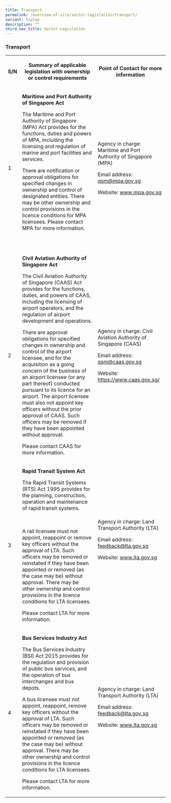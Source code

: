 ```yaml
---
title: Transport
permalink: /overview-of-sira/sector-legislation/transport/
variant: tiptap
description: ""
third_nav_title: Sector Legislation
---
```

<h3><strong>Transport</strong></h3><table><tbody><tr><th rowspan="1" colspan="1"><p>S/N</p></th><th rowspan="1" colspan="1"><p>Summary of applicable legislation with ownership or control requirements</p></th><th rowspan="1" colspan="1"><p>Point of Contact for more information</p></th></tr><tr><td rowspan="1" colspan="1"><p>1</p></td><td rowspan="1" colspan="1"><p><strong>Maritime and Port Authority of Singapore Act</strong>&nbsp;</p><p></p><p>The Maritime and Port Authority of Singapore (MPA) Act provides for the functions, duties and powers of MPA, including the licensing and regulation of marine and port facilities and services.</p><p></p><p>There are notification or approval obligations for specified changes in ownership and control of designated entities. There may be other ownership and control provisions in the licence conditions for MPA licensees. Please contact MPA for more information.</p><p>&nbsp;</p></td><td rowspan="1" colspan="1"><p>Agency in charge: Maritime and Port Authority of Singapore (MPA)</p><p>Email address: <a href="mailto:qsm@mpa.gov.sg" rel="noopener noreferrer nofollow" target="_blank">qsm@mpa.gov.sg</a></p><p>Website: <a href="http://www.mpa.gov.sg/" rel="noopener noreferrer nofollow" target="_blank">www.mpa.gov.sg</a></p></td></tr><tr><td rowspan="1" colspan="1"><p>2</p></td><td rowspan="1" colspan="1"><p><strong>Civil Aviation Authority of Singapore Act</strong></p><p></p><p>The Civil Aviation Authority of Singapore (CAAS) Act provides for the functions, duties, and powers of CAAS, including the licensing of airport operators, and the regulation of airport development and operations.</p><p></p><p>There are approval obligations for specified changes in ownership and control of the airport licensee, and for the acquisition as a going concern of the business of an airport licensee (or any part thereof) conducted pursuant to its licence for an airport. The airport licensee must also not appoint key officers without the prior approval of CAAS. Such officers may be removed if they have been appointed without approval.</p><p></p><p>Please contact CAAS for more information.</p></td><td rowspan="1" colspan="1"><p>Agency in charge: Civil Aviation Authority of Singapore (CAAS)</p><p>Email address: <a href="mailto:qsm@caas.gov.sg" rel="noopener noreferrer nofollow" target="_blank">qsm@caas.gov.sg</a></p><p>Website: <a href="https://www.caas.gov.sg/" rel="noopener noreferrer nofollow" target="_blank">https://www.caas.gov.sg/</a></p></td></tr><tr><td rowspan="1" colspan="1"><p>3</p></td><td rowspan="1" colspan="1"><p><strong>Rapid Transit System Act</strong></p><p></p><p>The Rapid Transit Systems (RTS) Act 1995 provides for the planning, construction, operation and maintenance of rapid transit systems.</p><p><em>&nbsp;</em></p><p>A rail licensee must not appoint, reappoint or remove key officers without the approval of LTA. Such officers may be removed or reinstated if they have been appointed or removed (as the case may be) without approval. There may be other ownership and control provisions in the licence conditions for LTA licensees.</p><p></p><p>Please contact LTA for more information.</p></td><td rowspan="1" colspan="1"><p>Agency in charge: Land Transport Authority (LTA)</p><p>Email address: <a href="mailto:feedback@lta.gov.sg" rel="noopener noreferrer nofollow" target="_blank">feedback@lta.gov.sg</a></p><p>Website: <a href="http://www.lta.gov.sg/" rel="noopener noreferrer nofollow" target="_blank">www.lta.gov.sg</a></p><p>&nbsp;</p></td></tr><tr><td rowspan="1" colspan="1"><p>4</p></td><td rowspan="1" colspan="1"><p><strong>Bus Services Industry Act</strong></p><p></p><p>The Bus Services Industry (BSI) Act 2015 provides for the regulation and provision of public bus services, and the operation of bus interchanges and bus depots.</p><p></p><p>A bus licensee must not appoint, reappoint, remove key officers without the approval of LTA. Such officers may be removed or reinstated if they have been appointed or removed (as the case may be) without approval. There may be other ownership and control provisions in the licence conditions for LTA licensees.</p><p></p><p>Please contact LTA for more information.</p></td><td rowspan="1" colspan="1"><p>Agency in charge: Land Transport Authority (LTA)</p><p>Email address: <a href="mailto:feedback@lta.gov.sg" rel="noopener noreferrer nofollow" target="_blank">feedback@lta.gov.sg</a></p><p>Website: <a href="http://www.lta.gov.sg/" rel="noopener noreferrer nofollow" target="_blank">www.lta.gov.sg</a></p><p>&nbsp;</p></td></tr></tbody></table><p></p>